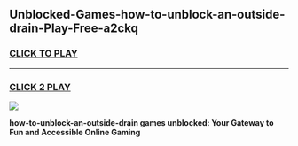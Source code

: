 
## Unblocked-Games-how-to-unblock-an-outside-drain-Play-Free-a2ckq
<h3>
<a href="https://premium76.site?title=how-to-unblock-an-outside-drain&ref=20M">CLICK TO PLAY</a></h3>
<hr>

<h3>
<a href="https://premium76.site?title=how-to-unblock-an-outside-drain&ref=20M">CLICK 2 PLAY</a>
  
</h3>

<a href="https://premium76.site?title=how-to-unblock-an-outside-drain&ref=19M"><img src="https://clearcache.store/games.png"></a>


**how-to-unblock-an-outside-drain games unblocked: Your Gateway to Fun and Accessible Online Gaming**
